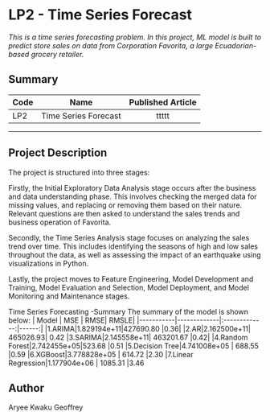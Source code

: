 # LP2 - Time Series Forecast
*This is a time series forecasting problem. In this project,  ML model is built to predict store sales on data from Corporation Favorita, a large Ecuadorian-based grocery retailer.*

## Summary
| Code      | Name        | Published Article |  
|-----------|-------------|:-------------:|
| LP2       | Time Series Forecast   |  ttttt| 
--------------------------------------------------

## Project Description
The project is structured into three stages:

Firstly, the Initial Exploratory Data Analysis stage occurs after the business and data understanding phase. This involves checking the merged data for missing values, and replacing or removing them based on their nature. Relevant questions are then asked to understand the sales trends and business operation of Favorita.

  Secondly, the Time Series Analysis stage focuses on analyzing the sales trend over time. This includes identifying the seasons of high and low sales throughout the data, as well as assessing the impact of an earthquake using visualizations in Python.

 Lastly, the project moves to Feature Engineering, Model Development and Training, Model Evaluation and Selection, Model Deployment, and Model Monitoring and Maintenance stages.


Time Series Forecasting -Summary 
The summary of the model is shown below:
| Model      | MSE       | RMSE|  RMSLE|
|-----------|-------------|:-------------:|------:|
|1.ARIMA|1.829194e+11|427690.80	|0.36|
|2.AR|2.162500e+11|	465026.93|	0.42
|3.SARIMA|2.145558e+11|	463201.67	|0.42|
|4.Random Forest|2.742455e+05|523.68	|0.51
|5.Decision Tree|4.741008e+05	|	688.55	|0.59
|6.XGBoost|3.778828e+05	|	614.72	|2.30
|7.Linear Regression|1.177904e+06	|	1085.31	|3.46

## Author
Aryee Kwaku Geoffrey
